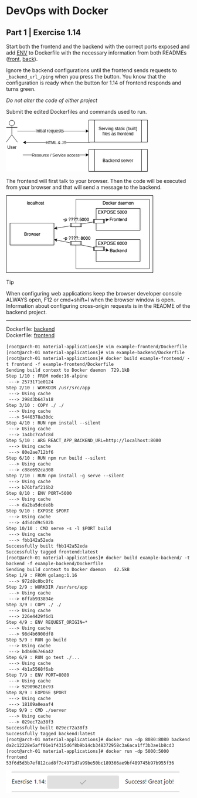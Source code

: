 
# DevOps with Docker
## Part 1 | Exercise 1.14

Start both the frontend and the backend with the correct ports exposed and add [ENV](https://docs.docker.com/reference/dockerfile/#env) to Dockerfile with the necessary information from both READMEs ([front](https://github.com/docker-hy/material-applications/tree/main/example-frontend), [back](https://github.com/docker-hy/material-applications/tree/main/example-backend)).

Ignore the backend configurations until the frontend sends requests to `_backend_url_/ping` when you press the button.
You know that the configuration is ready when the button for 1.14 of frontend responds and turns green.

_Do not alter the code of either project_

Submit the edited Dockerfiles and commands used to run.

![back-and-front](assets/back-and-front.png)

The frontend will first talk to your browser. Then the code will be executed from your browser and that will send a message to the backend.

![about-connection-front-back](assets/about-connection-front-back.png)

> [!TIP]
> When configuring web applications keep the browser developer console ALWAYS open, F12 or cmd+shift+I when the browser window is open. Information about configuring cross-origin requests is in the README of the backend project.

---

Dockerfile: [backend](backend/Dockerfile)  
Dockerfile: [frontend](frontend/Dockerfile)

```shell
[root@arch-01 material-applications]# vim example-frontend/Dockerfile
[root@arch-01 material-applications]# vim example-backend/Dockerfile
[root@arch-01 material-applications]# docker build example-frontend/ -t frontend -f example-frontend/Dockerfile
Sending build context to Docker daemon  729.1kB
Step 1/10 : FROM node:16-alpine
 ---> 2573171e0124
Step 2/10 : WORKDIR /usr/src/app
 ---> Using cache
 ---> 298d3b647a18
Step 3/10 : COPY ./ ./
 ---> Using cache
 ---> 5440378a30dc
Step 4/10 : RUN npm install --silent
 ---> Using cache
 ---> 1a4bc7cafc8d
Step 5/10 : ARG REACT_APP_BACKEND_URL=http://localhost:8080
 ---> Using cache
 ---> 80e2ae712bf6
Step 6/10 : RUN npm run build --silent
 ---> Using cache
 ---> c88e692ca308
Step 7/10 : RUN npm install -g serve --silent
 ---> Using cache
 ---> b76bfaf216b2
Step 8/10 : ENV PORT=5000
 ---> Using cache
 ---> da2ba5dcde8b
Step 9/10 : EXPOSE $PORT
 ---> Using cache
 ---> 4d5dcd9c502b
Step 10/10 : CMD serve -s -l $PORT build
 ---> Using cache
 ---> fbb142a52eda
Successfully built fbb142a52eda
Successfully tagged frontend:latest
[root@arch-01 material-applications]# docker build example-backend/ -t backend -f example-backend/Dockerfile
Sending build context to Docker daemon   42.5kB
Step 1/9 : FROM golang:1.16
 ---> 972d8c0bc0fc
Step 2/9 : WORKDIR /usr/src/app
 ---> Using cache
 ---> 6ffab933894e
Step 3/9 : COPY ./ ./
 ---> Using cache
 ---> 226e4429f6d1
Step 4/9 : ENV REQUEST_ORIGIN=*
 ---> Using cache
 ---> 98d4b6900df8
Step 5/9 : RUN go build
 ---> Using cache
 ---> bdb6067e6a42
Step 6/9 : RUN go test ./...
 ---> Using cache
 ---> 4b1a5568f6ab
Step 7/9 : ENV PORT=8080
 ---> Using cache
 ---> 929096210c93
Step 8/9 : EXPOSE $PORT
 ---> Using cache
 ---> 18109a0eaaf4
Step 9/9 : CMD ./server
 ---> Using cache
 ---> 029ec72a38f3
Successfully built 029ec72a38f3
Successfully tagged backend:latest
[root@arch-01 material-applications]# docker run -dp 8080:8080 backend
da2c12228e5aff01e1f4315d6f8b9b14cb348372958c3a6aca1ff3b3ae1b8cd3
[root@arch-01 material-applications]# docker run -dp 5000:5000 frontend
53f6d5d3b7ef812cad8f7c4971d7a99be50bc189366ae9bf489745b97b955f36
```

![fullstack-app](assets/fullstack-app.png)
